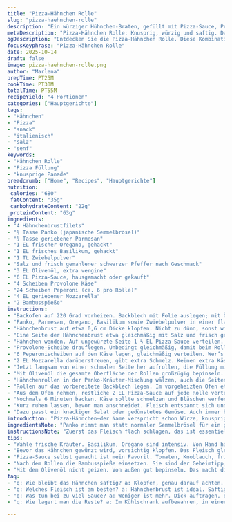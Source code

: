 ```yaml
---
title: "Pizza-Hähnchen Rolle"
slug: "pizza-haehnchen-rolle"
description: "Ein würziger Hühnchen-Braten, gefüllt mit Pizza-Sauce, Provolone, Peperoni und Mozzarella, paniert mit Kräuter-Semmelbröseln. Die Hähnchenbrust wird flach geklopft, gewürzt, sorgfältig gerollt und perfekt gebacken, bis sie außen knusprig und innen saftig ist. Aromatischer Oregano und Basilikum sorgen für italienisches Flair. Etwas abgewandelt mit Panko anstelle der klassischen Semmelbrösel für extra Crunch. Das Gericht eignet sich prima für ein herzhaftes Abendessen, das Eindruck hinterlässt – ohne großen Aufwand. Vitalstoffreich, proteinreich, mit ausgewogenen Fetten und einer durchdachten Zutatenkombination. 45 Minuten Gesamtzeit, 4 Portionen."
metaDescription: "Pizza-Hähnchen Rolle: Knusprig, würzig und saftig. Das perfekte Rezept für ein beeindruckendes Abendessen mit italienischem Flair."
ogDescription: "Entdecken Sie die Pizza-Hähnchen Rolle. Diese Kombination aus knuspriger Panade und saftiger Füllung wird bei Ihren Gästen für Begeisterung sorgen."
focusKeyphrase: "Pizza-Hähnchen Rolle"
date: 2025-10-14
draft: false
image: pizza-haehnchen-rolle.png
author: "Marlena"
prepTime: PT25M
cookTime: PT30M
totalTime: PT55M
recipeYield: "4 Portionen"
categories: ["Hauptgerichte"]
tags:
- "Hähnchen"
- "Pizza"
- "snack"
- "italienisch"
- "salz"
- "senf"
keywords:
- "Hähnchen Rolle"
- "Pizza Füllung"
- "knusprige Panade"
breadcrumb: ["Home", "Recipes", "Hauptgerichte"]
nutrition: 
 calories: "680"
 fatContent: "35g"
 carbohydrateContent: "22g"
 proteinContent: "63g"
ingredients:
- "4 Hähnchenbrustfilets"
- "¾ Tasse Panko (japanische Semmelbrösel)"
- "¾ Tasse geriebener Parmesan"
- "1 EL frischer Oregano, gehackt"
- "1 EL frisches Basilikum, gehackt"
- "1 TL Zwiebelpulver"
- "Salz und frisch gemahlener schwarzer Pfeffer nach Geschmack"
- "3 EL Olivenöl, extra vergine"
- "6 EL Pizza-Sauce, hausgemacht oder gekauft"
- "4 Scheiben Provolone Käse"
- "24 Scheiben Peperoni (ca. 6 pro Rolle)"
- "4 EL geriebener Mozzarella"
- "2 Bambusspieße"
instructions:
- "Backofen auf 220 Grad vorheizen. Backblech mit Folie auslegen; mit Öl-Spray einsprühen. So klebt nichts an und die Reinigung geht flott."
- "Panko, Parmesan, Oregano, Basilikum sowie Zwiebelpulver in einer flachen Schale vermischen. Diese Mischung bringt Aroma und Knusprigkeit aufs Hähnchen – mehr Frische, als wenn man nur Semmelbrösel nimmt."
- "Hähnchenbrust auf etwa 0,6 cm Dicke klopfen. Nicht zu dünn, sonst wird’s trocken. Zwischendurch an den Rändern vorsichtig, damit der Saft drinnen bleibt. Mit Küchenpapier trocken tupfen, das verhindert das Schwitzen im Ofen."
- "Eine Seite der Hähnchenbrust etwa gleichmäßig mit Salz und frisch gemahlenem schwarzen Pfeffer bestreuen. Für das richtige Salzmaß lieber vorsichtig, man kann immer nachwürzen."
- "Hähnchen wenden. Auf ungewürzte Seite 1 ½ EL Pizza-Sauce verteilen. Rand freilassen, sonst läuft beim Rollen die Sauce hinaus und macht Backpapier klebrig."
- "Provolone-Scheibe drauflegen. Unbedingt gleichmäßig, damit beim Rollen kein Käse herausquillt – Ärger vermeidbar."
- "6 Peperonischeiben auf den Käse legen, gleichmäßig verteilen. Wer’s etwas schärfer mag, kann hier Chiliflocken ergänzen."
- "2 EL Mozzarella darüberstreuen, gibt extra Schmelz. Keinen extra Käse, sonst wird’s zu fettig. Die Balance ist wichtig, sonst wird’s matschig."
- "Jetzt langsam von einer schmalen Seite her aufrollen, die Füllung mit den Fingern etwas zurückhalten. Der Trick: Nicht zu hektisch, sonst reißt das Fleisch. Zweimal Bambusspieße durchstechen, damit die Rolle hält."
- "Mit Olivenöl die gesamte Oberfläche der Rollen großzügig bepinseln. Das sorgt für eine knusprige goldbraune Kruste."
- "Hähnchenrollen in der Panko-Kräuter-Mischung wälzen, auch die Seiten einreiben. Die Panade hält so besser. Falls Panko knapp, keine Panik: alte Semmelbrösel gehen auch, vielleicht mit geriebenem Hartkäse gemischt."
- "Rollen auf das vorbereitete Backblech legen. Im vorgeheizten Ofen etwa 22 Minuten backen. Beobachten: Wenn die Kruste knusprig braun wird und das Fleisch innen noch leicht saftig wirkt, passt es. Kerntemperatur sollte cirka 73 Grad erreichen, sonst kurz drin lassen."
- "Aus dem Ofen nehmen, restliche 2 EL Pizza-Sauce auf jede Rolle verteilen. Mit restlichem Mozzarella bestreuen und mit je ¼ TL Oregano und Basilikum bestreuen – gibt ein frisches Aroma-Finale."
- "Nochmals 6 Minuten backen. Käse sollte schmelzen und Bläschen werfen. Immer gut: Holzstäbchen herausziehen vor dem Servieren, sonst Unfälle am Tisch."
- "Kurz ruhen lassen, bevor man anschneidet. Fleisch entspannt sich und bleibt saftig, nicht trocken. Schneidet man zu früh an, läuft der Saft beim Aufschneiden raus – Fehlerquellen vermeiden."
- "Dazu passt ein knackiger Salat oder gedünstetes Gemüse. Auch immer beliebt: einfache Knoblauch-Kräuter-Butter als kleiner Dip."
introduction: "Pizza-Hähnchen–der Name verspricht schon Würze, knusprige Panade kombiniert mit saftiger Füllung. Diese Kombination aus italienischen Aromen und gutem Hähnchenfilet lernt man schnell zu schätzen, besonders wenn man eine Idee braucht, die mal anders ist als klassisch gebraten oder paniert. Schon mehrere Varianten in meiner Küche kreiert, die beste Balance aus würzig,warm und saftig gefunden. Würzige Kräuter, viel Käse, intensives Aroma vom Peperoni, dazu das leichte Crunch vom Panko. Wichtig, sich Zeit zu nehmen beim Rollen, sonst verliert man die Füllung oder das Fleisch reißt aus. Bequeme Gerichte sind oft langweilig, hier lieber den kleinen Mehraufwand investieren und Resultat genießen. Ein Gericht, das Gäste auch überrascht, weil Hähnchen eigentlich so simpel sein kann, mit Zutaten aber richtig aufgewertet wird."
ingredientsNote: "Panko nimmt man statt normaler Semmelbrösel für ein größeres, luftiges Knuspererlebnis. Falls kein Panko da ist, normale Semmelbrösel aufrösten und mit etwas Parmesan mischen, die Kruste wird weniger luftig, aber würzig. Statt Provolone geht auch Mozzarella oder ein milder Gouda, wenn man weniger intensiven Geschmack will. Peperoni mit Chorizo oder Salami kann man ersetzen, für weniger Fett und Schärfe eignen sich getrocknete Tomaten oder gehackte Oliven als Füllung. Frische Kräuter immer vor Zubereitung hacken und nicht zu lange stehen lassen, sonst verlieren sie Aroma. Pizza-Sauce selbst gemacht aus Tomaten, Knoblauch und Kräutern, wer Fertigsauce nutzt, auf Qualität achten, da die Sauce stark den Geschmack prägt. Olivenöl für das Einpinseln macht die Kruste goldbraun und schützt vor Austrocknung, andere Öle sind weniger aromatisch, da merkt man den Unterschied."
instructionsNote: "Zuerst das Fleisch flach schlagen, das ist essentiell für gleichmäßiges Garen und für die Rollbarkeit. Wer hier spart, bekommt ungleichmäßig gegartes Hähnchen oder Risse, die Füllung austrägt. Trockentupfen nicht vergessen, feuchte Oberfläche verhindert gute Panade. Würzen erst vor dem Auftragen der Sauce, damit die Gewürze durch das Fleisch ziehen. Die Rolle langsam aufwickeln und mit den Händen die Füllung zurückhalten; das ist etwas Fingerspitzengefühl – Übung macht den Meister. Bambusspieße sind der Trick zum Halten, ohne die Rollen würden sich lösen. Olivenöl nach dem Rollen auftragen bringt Knusprigkeit, bei zu wenig Öl wird die Panade zäh. Beim Backen lieber auf Farbe und Saftigkeit verlassen statt stur Zeit, Ofentemperatur schwankt. Nach dem ersten Backen Sauce und Käse drauf und nochmal kurz rein, damit der Käse schmilzt und die Rolle saftig bleibt – direktes Backen mit dem Käse von Anfang an macht die Panade matschig. Vor dem Anschneiden 5 Minuten ruhen lassen, das macht den Unterschied zwischen trocken und saftig. Falls kein Backpapier oder Folie da ist, gut einfetten und vorsichtig lösen nach dem Backen, pellen lässt sich die Panade sonst schlecht."
tips:
- "Wähle frische Kräuter. Basilikum, Oregano sind intensiv. Von Hand hacken, nicht zu lange stehen lassen. Aroma bleibt erhalten. Wenn älter, weniger intensiv. Auch Basilikumzucker ausprobieren. Finger immer feucht halten, sonst bleiben die Gewürze kleben."
- "Bevor das Hähnchen gewürzt wird, vorsichtig klopfen. Das Fleisch gleichmäßig dünn, etwa 0,6 cm. So gibt’s eine schöne Garung. Bei zu dickem Fleisch kann die Füllung dann austreten. Die Ränder vorsichtig, damit nichts reißt."
- "Pizza-Sauce selbst gemacht ist mein Favorit. Tomaten, Knoblauch, frische Kräuter einfach mixen. Wer Fertigsauce nimmt, sollte auf die Qualität achten. Geschmack prägt das Gericht stark. Zeit investieren, dann erlebt man das Aroma intensiv."
- "Nach dem Rollen die Bambusspieße einsetzen. Sie sind der Geheimtipp, damit alles zusammen hält. Oregano und Basilikum obenauf, das gibt einen tollen Duft. Vor dem Servieren die Spieße wieder herausziehen, weniger Unfälle. Weniger schmeckt vielleicht besser."
- "Mit dem Olivenöl nicht geizen. Von außen gut bepinseln. Das macht die Kruste schön knusprig. Bei zu wenig Öl wird die Panade schleimig. Alternativen: Erdnuss- oder Rapsöl sind neutraler, aber weniger aromatisch am Schluss."
faq:
- "q: Wie bleibt das Hähnchen saftig? a: Klopfen, genau darauf achten. Nervig? Ja, aber wichtig. Würzen erst vor dem Füllen. So bleibt alles innen, nicht austrocknen."
- "q: Welches Fleisch ist am besten? a: Hähnchenbrust ist ideal. Saftig und zart. Bei Bedarf kann auch Putenfleisch verwendet werden. Das hat einen eigenen Geschmack, auch lecker."
- "q: Was tun bei zu viel Sauce? a: Weniger ist mehr. Dick auftragen, den Rand freilassen. Mögliche Alternativen: getrocknete Tomaten in Stücke schneiden. Oder Oliven, das ist weniger feucht."
- "q: Wie lagert man die Reste? a: Im Kühlschrank aufbewahren, in einer luftdichten Box. Kann man auch einfrieren, aber dann verliert der Käse etwas von der Textur. Auf diesen Punkt achten."

---
```

